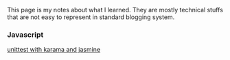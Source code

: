 This page is my notes about what I learned. They are mostly technical stuffs that are not easy to represent in standard blogging system.

### Javascript

[unittest with karama and jasmine](js_unittest_example/README.md)


